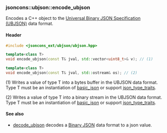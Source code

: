### jsoncons::ubjson::encode_ubjson

Encodes a C++ object to the [Universal Binary JSON Specification (UBJSON)](http://ubjsonspec.org/) data format.

#### Header
```c++
#include <jsoncons_ext/ubjson/ubjson.hpp>

template<class T>
void encode_ubjson(const T& jval, std::vector<uint8_t>& v); // (1)

template<class T>
void encode_ubjson(const T& jval, std::ostream& os); // (2)
```

(1) Writes a value of type T into a bytes buffer in the UBJSON data format. Type T must be an instantiation of [basic_json](../json.md) 
or support [json_type_traits](../json_type_traits.md). 

(2) Writes a value of type T into a binary stream in the UBJSON data format. Type T must be an instantiation of [basic_json](../json.md) 
or support [json_type_traits](../json_type_traits.md). 

#### See also

- [decode_ubjson](decode_ubjson) decodes a [Binary JSON](http://ubjsonspec.org/) data format to a json value.

